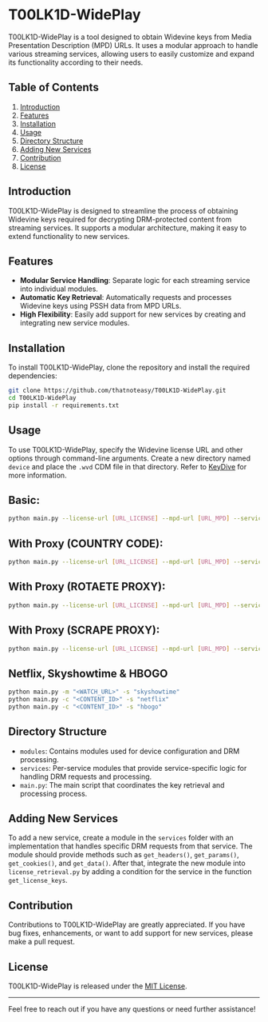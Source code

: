 # T00LK1D-WidePlay

T00LK1D-WidePlay is a tool designed to obtain Widevine keys from Media Presentation Description (MPD) URLs. It uses a modular approach to handle various streaming services, allowing users to easily customize and expand its functionality according to their needs.

## Table of Contents
1. [Introduction](#introduction)
2. [Features](#features)
3. [Installation](#installation)
4. [Usage](#usage)
5. [Directory Structure](#directory-structure)
6. [Adding New Services](#adding-new-services)
7. [Contribution](#contribution)
8. [License](#license)

## Introduction

T00LK1D-WidePlay is designed to streamline the process of obtaining Widevine keys required for decrypting DRM-protected content from streaming services. It supports a modular architecture, making it easy to extend functionality to new services.

## Features

- **Modular Service Handling**: Separate logic for each streaming service into individual modules.
- **Automatic Key Retrieval**: Automatically requests and processes Widevine keys using PSSH data from MPD URLs.
- **High Flexibility**: Easily add support for new services by creating and integrating new service modules.

## Installation

To install T00LK1D-WidePlay, clone the repository and install the required dependencies:

```bash
git clone https://github.com/thatnoteasy/T00LK1D-WidePlay.git
cd T00LK1D-WidePlay
pip install -r requirements.txt
```

## Usage

To use T00LK1D-WidePlay, specify the Widevine license URL and other options through command-line arguments. Create a new directory named `device` and place the `.wvd` CDM file in that directory. Refer to [KeyDive](https://github.com/hyugogirubato/KeyDive) for more information.

## Basic:
```bash
python main.py --license-url [URL_LICENSE] --mpd-url [URL_MPD] --service bitmovin
```
## With Proxy (COUNTRY CODE):
```bash
python main.py --license-url [URL_LICENSE] --mpd-url [URL_MPD] --service bitmovin -pp US
```
## With Proxy (ROTAETE PROXY):
```bash
python main.py --license-url [URL_LICENSE] --mpd-url [URL_MPD] --service bitmovin -pp rotate
```
## With Proxy (SCRAPE PROXY):
```bash
python main.py --license-url [URL_LICENSE] --mpd-url [URL_MPD] --service bitmovin -pp scrape
```

## Netflix, Skyshowtime & HBOGO
```bash
python main.py -m "<WATCH_URL>" -s "skyshowtime"
python main.py -c "<CONTENT_ID>" -s "netflix"
python main.py -c "<CONTENT_ID>" -s "hbogo"
```

## Directory Structure

- `modules`: Contains modules used for device configuration and DRM processing.
- `services`: Per-service modules that provide service-specific logic for handling DRM requests and processing.
- `main.py`: The main script that coordinates the key retrieval and processing process.

## Adding New Services

To add a new service, create a module in the `services` folder with an implementation that handles specific DRM requests from that service. The module should provide methods such as `get_headers()`, `get_params()`, `get_cookies()`, and `get_data()`. After that, integrate the new module into `license_retrieval.py` by adding a condition for the service in the function `get_license_keys`.

## Contribution

Contributions to T00LK1D-WidePlay are greatly appreciated. If you have bug fixes, enhancements, or want to add support for new services, please make a pull request.

## License

T00LK1D-WidePlay is released under the [MIT License](LICENSE).

---

Feel free to reach out if you have any questions or need further assistance!
